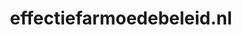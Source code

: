 ---
layout: post
title: "effectiefarmoedebeleid.nl"
internal_url: "/dutchgov/effectiefarmoedebeleid.nl.html"
subdomains_count: 2
all_subdomains_count: 2
urls_count: 2
ssl_rank: 100
http_rank: 75
url_link: /data/effectiefarmoedebeleid.nl/urls.txt
all_subdomains_link: /data/effectiefarmoedebeleid.nl/all_subdomains.txt
subdomains_link: /data/effectiefarmoedebeleid.nl/subdomains.txt
categories: dutchgov
---
